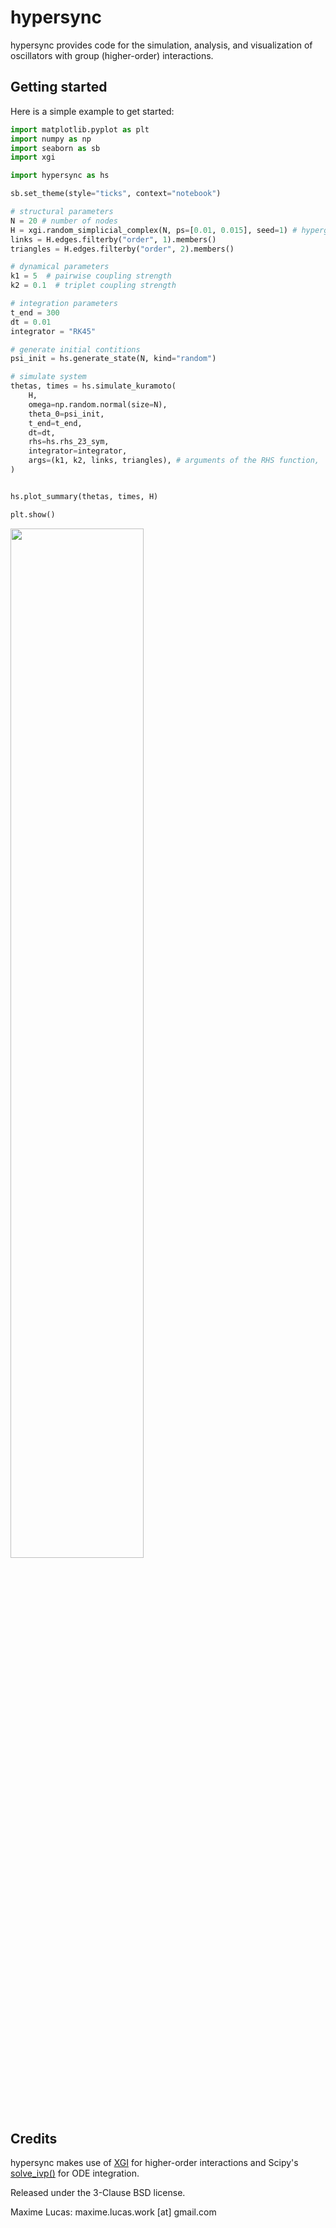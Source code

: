 # hypersync

hypersync provides code for the simulation, analysis, and visualization of oscillators with group (higher-order) interactions.


## Getting started

Here is a simple example to get started:

```python
import matplotlib.pyplot as plt
import numpy as np
import seaborn as sb
import xgi

import hypersync as hs

sb.set_theme(style="ticks", context="notebook")

# structural parameters 
N = 20 # number of nodes
H = xgi.random_simplicial_complex(N, ps=[0.01, 0.015], seed=1) # hypergraph
links = H.edges.filterby("order", 1).members()
triangles = H.edges.filterby("order", 2).members()

# dynamical parameters
k1 = 5  # pairwise coupling strength
k2 = 0.1  # triplet coupling strength

# integration parameters
t_end = 300
dt = 0.01
integrator = "RK45"

# generate initial contitions
psi_init = hs.generate_state(N, kind="random")

# simulate system
thetas, times = hs.simulate_kuramoto(
    H,
    omega=np.random.normal(size=N),
    theta_0=psi_init,
    t_end=t_end,
    dt=dt,
    rhs=hs.rhs_23_sym, 
    integrator=integrator,
    args=(k1, k2, links, triangles), # arguments of the RHS function,
)


hs.plot_summary(thetas, times, H)

plt.show()
```
<img src="https://github.com/user-attachments/assets/a6c40630-b960-416d-bfd8-dd4e02c10e80" width="65%">

## Credits

hypersync makes use of [XGI](https://xgi.readthedocs.io/en/stable/) for higher-order interactions and Scipy's [solve_ivp()](https://docs.scipy.org/doc/scipy/reference/generated/scipy.integrate.solve_ivp.html) for ODE integration.

Released under the 3-Clause BSD license.

Maxime Lucas: maxime.lucas.work [at] gmail.com
